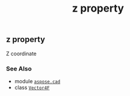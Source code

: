 ﻿---
title: z property
second_title: Aspose.CAD for Python via .NET API References
description: 
type: docs
weight: 180
url: /python-net/aspose.cad/vector4f/z/
is_root: false
---

## z property


Z coordinate

### See Also
* module [`aspose.cad`](../../)
* class [`Vector4F`](/cad/python-net/aspose.cad/vector4f)
